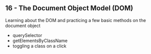 ## 16 - The Document Object Model (DOM)

Learning about the DOM and practicing a few basic methods on the document object

- querySelector
- getElementsByClassName
- toggling a class on a click
